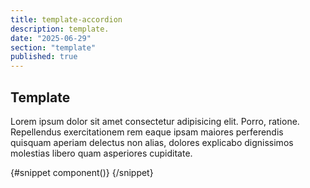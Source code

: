 ```yaml
---
title: template-accordion
description: template.
date: "2025-06-29"
section: "template"
published: true
---
```


<script>
  import { Sandbox } from '$lib/components/index.js';
  import { ButtonSize } from "$lib/components/docs/index.js";
  import ButtonSizeCode from "$lib/components/docs/button/button-size.svelte?raw";
</script>

## Template

Lorem ipsum dolor sit amet consectetur adipisicing elit. Porro, ratione. Repellendus exercitationem rem eaque ipsam maiores perferendis quisquam aperiam delectus non alias, dolores explicabo dignissimos molestias libero quam asperiores cupiditate.

<Sandbox name="button-size-sandbox" code={ButtonSizeCode} presentation>
	{#snippet component()}
		<ButtonSize/>
	{/snippet}
</Sandbox>

